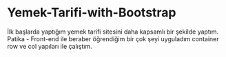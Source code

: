 # Yemek-Tarifi-with-Bootstrap
İlk başlarda yaptığım yemek tarifi sitesini daha kapsamlı bir şekilde yaptım.
Patika - Front-end ile beraber öğrendiğim bir çok şeyi uyguladım container row ve col yapıları ile çalıştım. 
